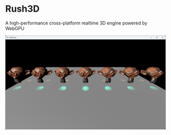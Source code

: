 # Rush3D
A high-performance cross-platform realtime 3D engine powered by WebGPU

![image](docs/images/s0.png)
